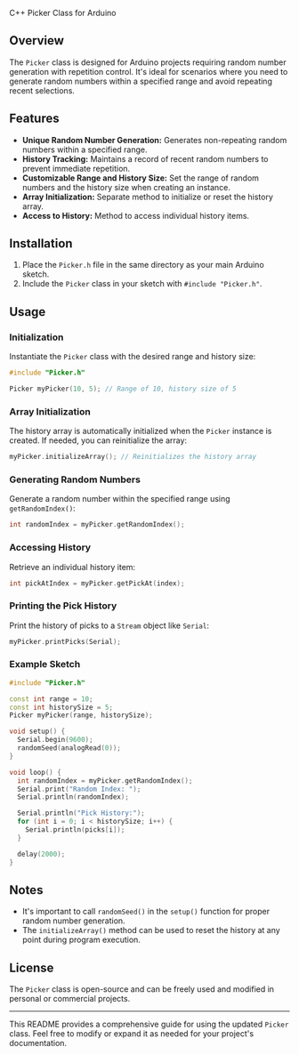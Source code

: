 C++ Picker Class for Arduino

## Overview

The `Picker` class is designed for Arduino projects requiring random number generation with repetition control. It's ideal for scenarios where you need to generate random numbers within a specified range and avoid repeating recent selections.

## Features

- **Unique Random Number Generation:** Generates non-repeating random numbers within a specified range.
- **History Tracking:** Maintains a record of recent random numbers to prevent immediate repetition.
- **Customizable Range and History Size:** Set the range of random numbers and the history size when creating an instance.
- **Array Initialization:** Separate method to initialize or reset the history array.
- **Access to History:** Method to access individual history items.

## Installation

1. Place the `Picker.h` file in the same directory as your main Arduino sketch.
2. Include the `Picker` class in your sketch with `#include "Picker.h"`.

## Usage

### Initialization

Instantiate the `Picker` class with the desired range and history size:

```cpp
#include "Picker.h"

Picker myPicker(10, 5); // Range of 10, history size of 5
```

### Array Initialization

The history array is automatically initialized when the `Picker` instance is created. If needed, you can reinitialize the array:

```cpp
myPicker.initializeArray(); // Reinitializes the history array
```

### Generating Random Numbers

Generate a random number within the specified range using `getRandomIndex()`:

```cpp
int randomIndex = myPicker.getRandomIndex();
```

### Accessing History

Retrieve an individual history item:

```cpp
int pickAtIndex = myPicker.getPickAt(index);
```

### Printing the Pick History

Print the history of picks to a `Stream` object like `Serial`:

```cpp
myPicker.printPicks(Serial);
```

### Example Sketch

```cpp
#include "Picker.h"

const int range = 10;
const int historySize = 5;
Picker myPicker(range, historySize);

void setup() {
  Serial.begin(9600);
  randomSeed(analogRead(0));
}

void loop() {
  int randomIndex = myPicker.getRandomIndex();
  Serial.print("Random Index: ");
  Serial.println(randomIndex);

  Serial.println("Pick History:");
  for (int i = 0; i < historySize; i++) {
    Serial.println(picks[i]);
  }

  delay(2000);
}
```

## Notes

- It's important to call `randomSeed()` in the `setup()` function for proper random number generation.
- The `initializeArray()` method can be used to reset the history at any point during program execution.

## License

The `Picker` class is open-source and can be freely used and modified in personal or commercial projects.

---

This README provides a comprehensive guide for using the updated `Picker` class. Feel free to modify or expand it as needed for your project's documentation.
